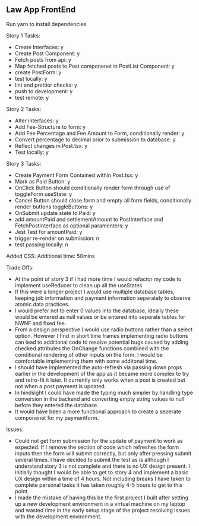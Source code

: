 ## Law App FrontEnd 

Run yarn to install dependencies

Story 1 Tasks: 

- Create Interfaces: y
- Create Post Component: y
- Fetch posts from api: y
- Map fetched posts to Post componenet in PostList Component: y
- create PostForm: y
- test locally: y 
- lint and prettier checks: y
- push to development: y
- test remote: y


Story 2 Tasks: 

- Alter interfaces: y
- Add Fee-Structure to form: y 
- Add Fee Percentage and Fee Amount to Form, conditionally render: y 
- Convert percentage to decimal prior to submission to database: y
- Reflect changes in Post.tsx: y
- Test locally: y 

Story 3 Tasks: 

- Create Payment Form Contained within Post.tsx: y
- Mark as Paid Button: y
- OnClick Button should conditionally render form through use of toggleForm useState: y
- Cancel Button should close form and empty all form fields, conditionally render buttons toggleButtons: y
- OnSubmit update state to Paid: y
- add amountPaid and settlementAmount to PostInterface and FetchPostInterface as optional paramenters: y
- Jest Test for amountPaid: y
- trigger re-render on submission: n 
- test passing locally: n 

Added CSS: 
Additional time: 50mins

Trade Offs: 

- At the point of story 3 if I had more time I would refactor my code to implement useReducer to clean up all the useStates
- If this were a longer project I would use multiple database tables, keeping job information and payment information seperately to observe atomic data practices. 
- I would prefer not to enter 0 values into the database, ideally these would be entered as null values or be entered into seperate tables for NWNF and fixed fee. 
- From a design perspective I would use radio buttons rather than a select option. However I find in short time frames implementing radio buttons can lead to additional code to resolve potential bugs caused by adding checked attributes the OnChange functions combined with the conditional rendering of other inputs on the form. I would be comfortable implementing them with some additonal time. 
- I should have implemented the auto-refresh via passing down props earlier in the development of the app as it became more complex to try and retro-fit it later. It currently only works when a post is created but not when a post payment is updated. 
- In hindsight I could have made the typing much simpler by handling type conversion in the backend and converting empty string values to null before they entered the database. 
- It would have been a more functional approach to create a seperate componenet for my paymentform. 

Issues: 

- Could not get form submission for the update of payment to work as expected. If I remove the section of code which refreshes the form inputs then the form will submit correctly, but only after pressing submit several times. I have decided to submit the test as is although I understand story 3 is not complete and there is no UX design present. I initially thought I would be able to get to story 4 and implement a basic UX design within a time of 4 hours. Not including breaks I have taken to complete personal tasks it has taken roughly 4-5 hours to get to this point.
- I made the mistake of having this be the first project I built after setting up a new development environment in a virtual machine on my laptop and wasted time in the early setup stage of the project resolving issues with the development environment.


